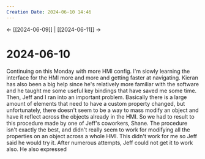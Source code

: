 ```yaml
---
Creation Date: 2024-06-10 14:46
---
```


<- [[2024-06-09]] | [[2024-06-11]]  ->

# 2024-06-10
Continuing on this Monday with more HMI config. I'm slowly learning the interface for the HMI more and more and getting faster at navigating. Kieran has also been a big help since he's relatively more familiar with the software and he taught me some useful key bindings that have saved me some time. Then, Jeff and I ran into an important problem. Basically there is a large amount of elements that need to have a custom property changed, but unfortunately, there doesn't seem to be a way to mass modify an object and have it reflect across the objects already in the HMI. So we had to result to this procedure made by one of Jeff's coworkers, Shane. The procedure isn't exactly the best, and didn't really seem to work for modifying all the properties on an object across a whole HMI. This didn't work for me so Jeff said he would try it. After numerous attempts, Jeff could not get it to work also. He also expressed 